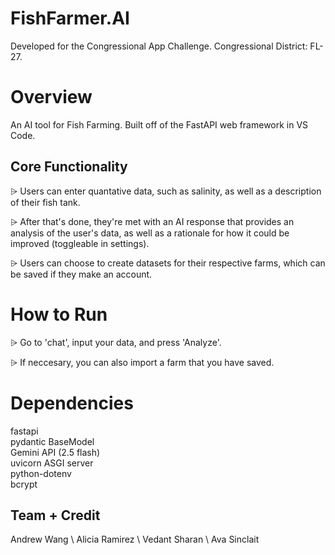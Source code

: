 # FishFarmer.AI
Developed for the Congressional App Challenge. Congressional District: FL-27. 
# Overview
An AI tool for Fish Farming. Built off of the FastAPI web framework in VS Code.   
##  Core Functionality
⩥ Users can enter quantative data, such as salinity, as well as a description of their fish tank.

⩥ After that's done, they're met with an AI response that provides an analysis of the user's data, as well as a rationale for how it could be improved (toggleable in settings).

⩥ Users can choose to create datasets for their respective farms, which can be saved if they make an account.


# How to Run
⩥ Go to 'chat', input your data, and press 'Analyze'.

⩥ If neccesary, you can also import a farm that you have saved.

# Dependencies
fastapi \
pydantic BaseModel \
Gemini API (2.5 flash) \
uvicorn ASGI server \
python-dotenv \
bcrypt 

## Team + Credit
Andrew Wang \ 
Alicia Ramirez  \ 
Vedant Sharan  \ 
Ava Sinclait   

